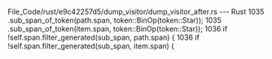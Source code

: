 File_Code/rust/e9c42257d5/dump_visitor/dump_visitor_after.rs --- Rust
1035                                            .sub_span_of_token(path.span, token::BinOp(token::Star));                                                    1035                                            .sub_span_of_token(item.span, token::BinOp(token::Star));
1036                         if !self.span.filter_generated(sub_span, path.span) {                                                                           1036                         if !self.span.filter_generated(sub_span, item.span) {

